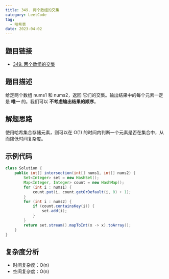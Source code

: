 ```yaml
---
title: 349. 两个数组的交集
category: LeetCode
tag:
  - 哈希表
date: 2023-04-02
---
```


## 题目链接

- [349. 两个数组的交集](https://leetcode.cn/problems/intersection-of-two-arrays/)

## 题目描述 <Badge text="简单" type="tip"/>

给定两个数组 nums1 和 nums2，返回 它们的交集。输出结果中的每个元素一定是 **唯一** 的。我们可以 **不考虑输出结果的顺序**。

## 解题思路

使用哈希集合存储元素，则可以在 O(1) 的时间内判断一个元素是否在集合中，从而降低时间复杂度。

## 示例代码

```java
class Solution {
    public int[] intersection(int[] nums1, int[] nums2) {
        Set<Integer> set = new HashSet();
        Map<Integer, Integer> count = new HashMap();
        for (int i : nums1) {
            count.put(i, count.getOrDefault(i, 0) + 1);
        }
        for (int i : nums2) {
            if (count.containsKey(i)) {
                set.add(i);
            }
        }
        return set.stream().mapToInt(x -> x).toArray();
    }
}
```

## 复杂度分析

- 时间复杂度：O(n)
- 空间复杂度：O(n)